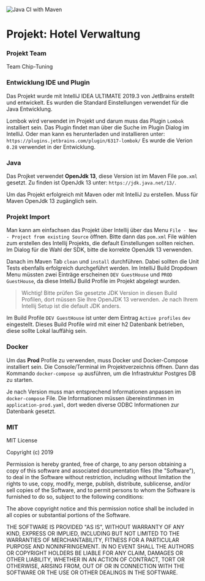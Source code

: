![Java CI with Maven](https://github.com/team-chip-tuning/guest-house/workflows/Java%20CI%20with%20Maven/badge.svg)

# Projekt: Hotel Verwaltung

### Projekt Team
Team Chip-Tuning

### Entwicklung IDE und Plugin
Das Projekt wurde mit IntelliJ IDEA ULTIMATE 2019.3 von JetBrains erstellt und entwickelt.
Es wurden die Standard Einstellungen verwendet für die Java Entwicklung.

Lombok wird verwendet im Projekt und darum muss das Plugin ```Lombok``` installiert sein.
Das Plugin findet man über die Suche im Plugin Dialog im IntelliJ.
Oder man kann es herunterladen und installieren unter: ``https://plugins.jetbrains.com/plugin/6317-lombok/``
Es wurde die Verion ``0.28`` verwendet in der Entwicklung.

### Java
Das Projket verwendet **OpenJdk 13**, diese Version ist im Maven File ``pom.xml`` gesetzt.
Zu finden ist OpenJdk 13 unter: ``https://jdk.java.net/13/``.

Um das Projekt erfolgreich mit Maven oder mit IntelliJ zu erstellen.
Muss für Maven OpenJdk 13 zugänglich sein.

### Projekt Import
Man kann am einfachsen das Projekt über Intellij über das Menu ``File - New - Project from existing Source`` öffnen.
Bitte dann das ``pom.xml`` File wählen zum erstellen des Intellij Projekts, die default Einstellungen sollten reichen.
Im Dialog für die Wahl der SDK, bitte die korrekte OpenJdk 13 verwenden.

Danach im Maven Tab ``clean`` und ``install`` durchführen. Dabei sollten die Unit Tests ebenfalls erfolgreich durchgeführt werden.
Im IntelliJ Build Dropdown Menu müssten zwei Einträge erscheinen ``DEV GuestHouse`` und ``PROD GuestHouse``, da diese IntelliJ Build Profile im Projekt abgelegt wurden.
> Wichtig!
Bitte prüfen Sie gesetzte JDK Version in diesen Build Profilen, dort müssen Sie Ihre OpenJDK 13 verwenden. Je nach Ihrem Intellij Setup ist die default JDK anders.

Im Build Profile ``DEV GuestHouse`` ist unter dem Eintrag ``Active profiles`` ``dev`` eingestellt.
Dieses Build Profile wird mit einer h2 Datenbank betrieben, diese sollte Lokal lauffähig sein.

### Docker
Um das **Prod** Profile zu verwenden, muss Docker und Docker-Compose installiert sein.
Die Console/Terminal im Projektverzeichnis öffnen.
Dann das Kommando ``docker-compose up`` ausführen, um die Infrastruktur Postgres DB zu starten. 

Je nach Version muss man entsprechend Informationen anpassen im ``docker-compose`` File.
Die Informationen müssen übereinstimmen im ``application-prod.yaml``, dort weden diverse ODBC Informationen zur Datenbank gesetzt.

### MIT
MIT License

Copyright (c) 2019

Permission is hereby granted, free of charge, to any person obtaining a copy
of this software and associated documentation files (the "Software"), to deal
in the Software without restriction, including without limitation the rights
to use, copy, modify, merge, publish, distribute, sublicense, and/or sell
copies of the Software, and to permit persons to whom the Software is
furnished to do so, subject to the following conditions:

The above copyright notice and this permission notice shall be included in all
copies or substantial portions of the Software.

THE SOFTWARE IS PROVIDED "AS IS", WITHOUT WARRANTY OF ANY KIND, EXPRESS OR
IMPLIED, INCLUDING BUT NOT LIMITED TO THE WARRANTIES OF MERCHANTABILITY,
FITNESS FOR A PARTICULAR PURPOSE AND NONINFRINGEMENT. IN NO EVENT SHALL THE
AUTHORS OR COPYRIGHT HOLDERS BE LIABLE FOR ANY CLAIM, DAMAGES OR OTHER
LIABILITY, WHETHER IN AN ACTION OF CONTRACT, TORT OR OTHERWISE, ARISING FROM,
OUT OF OR IN CONNECTION WITH THE SOFTWARE OR THE USE OR OTHER DEALINGS IN THE
SOFTWARE.

